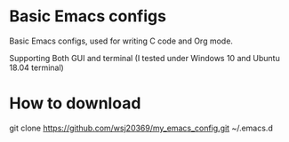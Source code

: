 # Basic Emacs configs

Basic Emacs configs, used for writing C code and Org mode.

Supporting Both GUI and terminal (I tested under Windows 10 and Ubuntu 18.04 terminal)

# How to download

git clone https://github.com/wsj20369/my_emacs_config.git ~/.emacs.d


